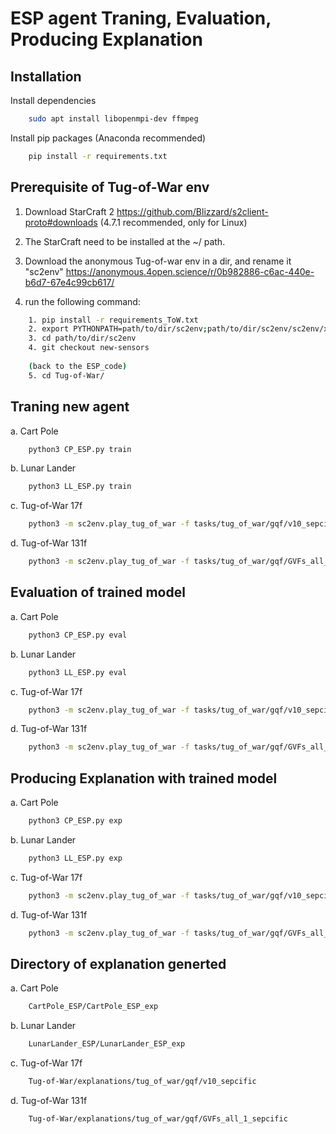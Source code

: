 ESP agent Traning, Evaluation, Producing Explanation
============================

## Installation
Install dependencies
```bash
    sudo apt install libopenmpi-dev ffmpeg
```

Install pip packages (Anaconda recommended)
```bash
    pip install -r requirements.txt
```

## Prerequisite of Tug-of-War env
1. Download StarCraft 2
https://github.com/Blizzard/s2client-proto#downloads (4.7.1 recommended, only for Linux)

2. The StarCraft need to be installed at the ~/ path.

3. Download the anonymous Tug-of-war env in a dir, and rename it "sc2env"
https://anonymous.4open.science/r/0b982886-c6ac-440e-b6d7-67e4c99cb617/

4. run the following command:
```bash
    1. pip install -r requirements_ToW.txt
    2. export PYTHONPATH=path/to/dir/sc2env;path/to/dir/sc2env/sc2env/xai_replay/ui/viz/py_backend/proto;
    3. cd path/to/dir/sc2env
    4. git checkout new-sensors
    
    (back to the ESP_code)
    5. cd Tug-of-War/
```
## Traning new agent

a. Cart Pole
```bash
    python3 CP_ESP.py train
```
b. Lunar Lander

```bash
    python3 LL_ESP.py train
```
c. Tug-of-War 17f

```bash
    python3 -m sc2env.play_tug_of_war -f tasks/tug_of_war/gqf/v10_sepcific_new/ -tk task_gqf_2p_2l_grid
```

d. Tug-of-War 131f

```bash
    python3 -m sc2env.play_tug_of_war -f tasks/tug_of_war/gqf/GVFs_all_1_sepcific_new/ -tk task_gqf_2p_2l_grid
```
## Evaluation of trained model

a. Cart Pole
```bash
    python3 CP_ESP.py eval
```
b. Lunar Lander

```bash
    python3 LL_ESP.py eval
```

c. Tug-of-War 17f

```bash
    python3 -m sc2env.play_tug_of_war -f tasks/tug_of_war/gqf/v10_sepcific_eval/ -tk task_gqf_2p_2l_grid
```

d. Tug-of-War 131f

```bash
    python3 -m sc2env.play_tug_of_war -f tasks/tug_of_war/gqf/GVFs_all_1_sepcific_eval/ -tk task_gqf_2p_2l_grid
```
## Producing Explanation with trained model
a. Cart Pole
```bash
    python3 CP_ESP.py exp
```
b. Lunar Lander

```bash
    python3 LL_ESP.py exp
```

c. Tug-of-War 17f

```bash
    python3 -m sc2env.play_tug_of_war -f tasks/tug_of_war/gqf/v10_sepcific_exp/ -tk task_gqf_2p_2l_grid
```

d. Tug-of-War 131f

```bash
    python3 -m sc2env.play_tug_of_war -f tasks/tug_of_war/gqf/GVFs_all_1_sepcific_exp/ -tk task_gqf_2p_2l_grid
```

## Directory of explanation generted
a. Cart Pole
```bash
    CartPole_ESP/CartPole_ESP_exp
```
b. Lunar Lander

```bash
    LunarLander_ESP/LunarLander_ESP_exp
```

c. Tug-of-War 17f

```bash
    Tug-of-War/explanations/tug_of_war/gqf/v10_sepcific
```

d. Tug-of-War 131f

```bash
    Tug-of-War/explanations/tug_of_war/gqf/GVFs_all_1_sepcific
```
